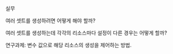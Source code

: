 실무

여러 셋트를 생성하려면 어떻게 해야 할까?

여러 셋트를 생성하는데 각각의 리소스마다 설정이 다른 경우는 어떻게 할까?

연구과제: 변수 값으로 해당 리소스의 생성을 제어하는 방법.
